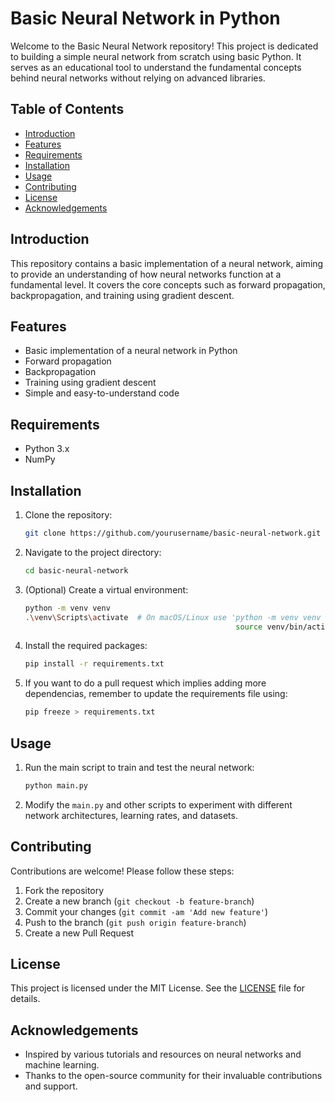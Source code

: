 # Basic Neural Network in Python

Welcome to the Basic Neural Network repository! This project is dedicated to building a simple neural network from scratch using basic Python. It serves as an educational tool to understand the fundamental concepts behind neural networks without relying on advanced libraries.

## Table of Contents

- [Introduction](#introduction)
- [Features](#features)
- [Requirements](#requirements)
- [Installation](#installation)
- [Usage](#usage)
- [Contributing](#contributing)
- [License](#license)
- [Acknowledgements](#acknowledgements)

## Introduction

This repository contains a basic implementation of a neural network, aiming to provide an understanding of how neural networks function at a fundamental level. It covers the core concepts such as forward propagation, backpropagation, and training using gradient descent.

## Features

- Basic implementation of a neural network in Python
- Forward propagation
- Backpropagation
- Training using gradient descent
- Simple and easy-to-understand code

## Requirements

- Python 3.x
- NumPy

## Installation

1. Clone the repository:
   
    ```sh
    git clone https://github.com/yourusername/basic-neural-network.git
    ```
3. Navigate to the project directory:
   
    ```sh
    cd basic-neural-network
    ```
5. (Optional) Create a virtual environment:
   
    ```sh
    python -m venv venv
    .\venv\Scripts\activate  # On macOS/Linux use 'python -m venv venv
                                                   source venv/bin/activate'
    ```
7. Install the required packages:
   
    ```sh
    pip install -r requirements.txt
    ```

7. If you want to do a pull request which implies adding more dependencias, remember to update the requirements file using:
   
    ```sh
    pip freeze > requirements.txt
    ```

## Usage

1. Run the main script to train and test the neural network:
    ```sh
    python main.py
    ```

2. Modify the `main.py` and other scripts to experiment with different network architectures, learning rates, and datasets.

## Contributing

Contributions are welcome! Please follow these steps:

1. Fork the repository
2. Create a new branch (`git checkout -b feature-branch`)
3. Commit your changes (`git commit -am 'Add new feature'`)
4. Push to the branch (`git push origin feature-branch`)
5. Create a new Pull Request

## License

This project is licensed under the MIT License. See the [LICENSE](LICENSE) file for details.

## Acknowledgements

- Inspired by various tutorials and resources on neural networks and machine learning.
- Thanks to the open-source community for their invaluable contributions and support.




